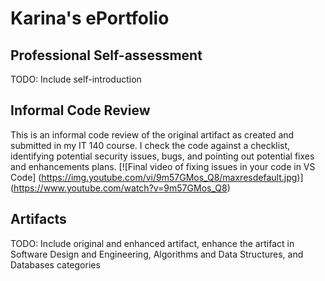 # Karina's ePortfolio

## Professional Self-assessment

TODO: Include self-introduction

## Informal Code Review

This is an informal code review of the original artifact as created and submitted in my IT 140 course. I check the code against a checklist, identifying potential security issues, bugs, and pointing out potential fixes and enhancements plans.
[![Final video of fixing issues in your code in VS Code]
(https://img.youtube.com/vi/9m57GMos_Q8/maxresdefault.jpg)]
(https://www.youtube.com/watch?v=9m57GMos_Q8)

## Artifacts

TODO: Include original and enhanced artifact, enhance the artifact in Software Design and Engineering, Algorithms and Data Structures, and Databases categories
